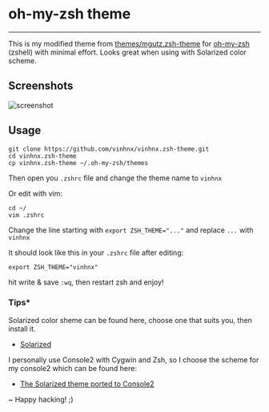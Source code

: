 # oh-my-zsh theme
-----------------
This is my modified theme from [themes/mgutz.zsh-theme](https://github.com/robbyrussell/oh-my-zsh/blob/master/themes/mgutz.zsh-theme) for [oh-my-zsh](https://github.com/robbyrussell/oh-my-zsh) (zshell) with minimal effort.
Looks great when using with Solarized color scheme.

## Screenshots

![screenshot](http://i.imgur.com/ERLvH.png)

## Usage
```
git clone https://github.com/vinhnx/vinhnx.zsh-theme.git
cd vinhnx.zsh-theme
cp vinhnx.zsh-theme ~/.oh-my-zsh/themes
```

Then open you `.zshrc` file and change the theme name to `vinhnx`

Or edit with vim:
```
cd ~/
vim .zshrc
```

Change the line starting with `export ZSH_THEME="..."` and replace `...` with `vinhnx`

It should look like this in your `.zshrc` file after editing:

`export ZSH_THEME="vinhnx"`

hit write & save `:wq`, then restart zsh and enjoy!

### Tips*

Solarized color sheme can be found here, choose one that suits you, then install it.
- [Solarized](http://ethanschoonover.com/solarized)

I personally use Console2  with Cygwin and Zsh, so I choose the scheme for my console2 which can be found here:
- [The Solarized theme ported to Console2](https://github.com/stevenharman/console2-solarized)

~ Happy hacking! ;)
